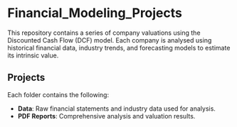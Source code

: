 # Financial_Modeling_Projects

This repository contains a series of company valuations using the Discounted Cash Flow (DCF) model. Each company is analysed using historical financial data, industry trends, and forecasting models to estimate its intrinsic value.

## Projects

Each folder contains the following:
- **Data**: Raw financial statements and industry data used for analysis.
- **PDF Reports**: Comprehensive analysis and valuation results.
